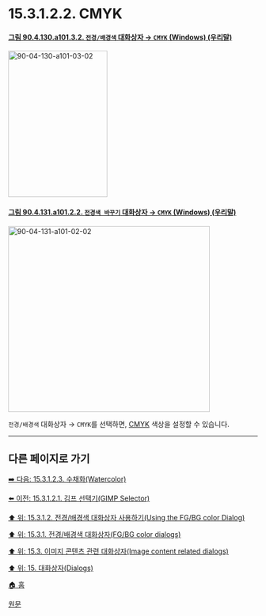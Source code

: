 # 15.3.1.2.2. CMYK

<a id="90-04-130-a101-03-02"></a>

#### [그림 90.4.130.a101.3.2. `전경/배경색` 대화상자 → `CMYK` (Windows) (우리말)](./90-04-0130-fg_bg_color.md#90-04-130-a101-03-02)
<img width="200" height="296" alt="90-04-130-a101-03-02" src="https://github.com/wonder13662/gimp/assets/15767104/1e4a5dee-8da1-4ce6-8a8e-5a05531bc742" />

<a id="90-04-131-a101-02-02"></a>

#### [그림 90.4.131.a101.2.2. `전경색 바꾸기` 대화상자 → `CMYK` (Windows) (우리말)](./90-04-0131-change_foreground_color.md#90-04-131-a101-02-02)
<img width="407" height="376" alt="90-04-131-a101-02-02" src="https://github.com/wonder13662/gimp/assets/15767104/774d44e4-f642-4833-a755-115449fe329c" />

`전경/배경색` 대화상자 → `CMYK`를 선택하면, [CMYK](./19-glossaryx-cmyk.md) 색상을 설정할 수 있습니다.

***

## 다른 페이지로 가기

[➡️ 다음: 15.3.1.2.3. 수채화(Watercolor)](./15-03-01-02-03-watercolor.md)

[⬅️ 이전: 15.3.1.2.1. 김프 선택기(GIMP Selector)](./15-03-01-02-01-gimp_selector.md)

[⬆️ 위: 15.3.1.2. 전경/배경색 대화상자 사용하기(Using the FG/BG color Dialog)](./15-03-01-02-00-using_the_fg_bg_color_dialog.md)

[⬆️ 위: 15.3.1. 전경/배경색 대화상자(FG/BG color dialogs)](./15-03-01-00-fg-bg-color-dialogs.md)

[⬆️ 위: 15.3. 이미지 콘텐츠 관련 대화상자(Image content related dialogs)](./15-03-00-image-content-related-dialogs.md)

[⬆️ 위: 15. 대화상자(Dialogs)](./15-00-dialogs.md)

[🏠 홈](./00-home.md)

[원문](https://docs.gimp.org/2.10/ko/gimp-dialogs-content.html#gimp-colorselector-cmyk)